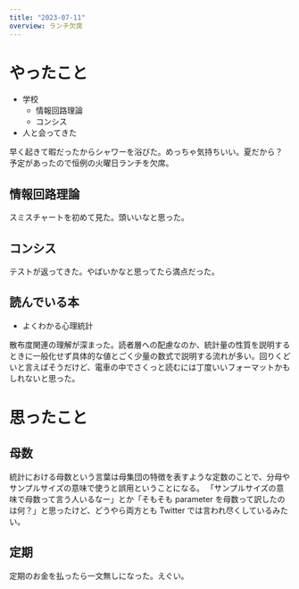```yaml
---
title: "2023-07-11"
overview: ランチ欠席
---
```


# やったこと

- 学校
  - 情報回路理論
  - コンシス
- 人と会ってきた

早く起きて暇だったからシャワーを浴びた。めっちゃ気持ちいい。夏だから？
予定があったので恒例の火曜日ランチを欠席。

## 情報回路理論

スミスチャートを初めて見た。頭いいなと思った。

## コンシス

テストが返ってきた。やばいかなと思ってたら満点だった。

## 読んでいる本

- よくわかる心理統計

散布度関連の理解が深まった。読者層への配慮なのか、統計量の性質を説明するときに一般化せず具体的な値とごく少量の数式で説明する流れが多い。回りくどいと言えばそうだけど、電車の中でさくっと読むには丁度いいフォーマットかもしれないと思った。

# 思ったこと

## 母数

統計における母数という言葉は母集団の特徴を表すような定数のことで、分母やサンプルサイズの意味で使うと誤用ということになる。
「サンプルサイズの意味で母数って言う人いるなー」とか「そもそも parameter を母数って訳したのは何？」と思ったけど、どうやら両方とも Twitter では言われ尽くしているみたい。

## 定期

定期のお金を払ったら一文無しになった。えぐい。
